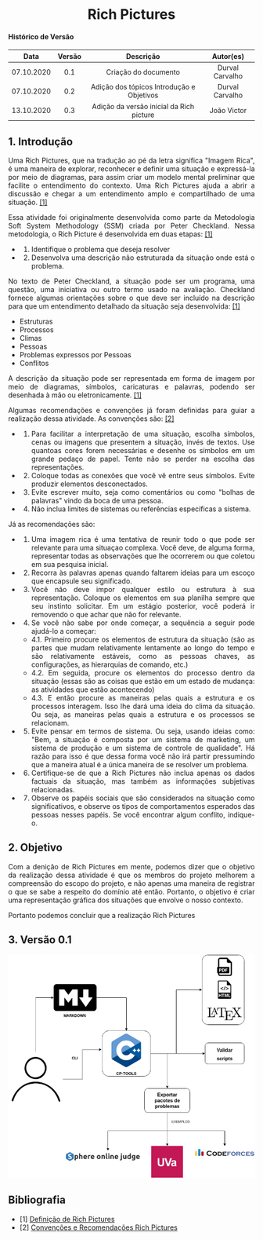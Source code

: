 # <center> Rich Pictures

#### Histórico de Versão
|    Data    | Versão | Descrição            | Autor(es)       |
| :--------: | :----: | :------------------: | :-------------: |
| 07.10.2020 |  0.1   | Criação do documento | Durval Carvalho |
| 07.10.2020 |  0.2   | Adição dos tópicos Introdução e Objetivos | Durval Carvalho |
| 13.10.2020 |  0.3   | Adição da versão inicial da Rich picture | João Victor |

<div align="justify">

## 1. Introdução

Uma Rich Pictures, que na tradução ao pé da letra significa "Imagem Rica", é uma maneira de explorar, reconhecer e definir uma situação e expressá-la por meio de diagramas, para assim criar um modelo mental preliminar que facilite o entendimento do contexto. Uma Rich Pictures ajuda a abrir a discussão e chegar a um entendimento amplo e compartilhado de uma situação. [[1]](https://www.betterevaluation.org/en/evaluation-options/richpictures)

Essa atividade foi originalmente desenvolvida como parte da Metodologia Soft System Methodology (SSM) criada por Peter Checkland. Nessa metodologia, o Rich Picture é desenvolvida em duas etapas: [[1]](https://www.betterevaluation.org/en/evaluation-options/richpictures)
- 1. Identifique o problema que deseja resolver
- 2. Desenvolva uma descrição não estruturada da situação onde está o problema.

No texto de Peter Checkland, a situação pode ser um programa, uma questão, uma iniciativa ou outro termo usado na avaliação. Checkland fornece algumas orientações sobre o que deve ser incluído na descrição para que um entendimento detalhado da situação seja desenvolvida: [[1]](https://www.betterevaluation.org/en/evaluation-options/richpictures)
- Estruturas
- Processos
- Climas
- Pessoas
- Problemas expressos por Pessoas
- Conflitos

A descrição da situação pode ser representada em forma de imagem por meio de diagramas, símbolos, caricaturas e palavras, podendo ser desenhada à mão ou eletronicamente. [[1]](https://www.betterevaluation.org/en/evaluation-options/richpictures)

Algumas recomendações e convenções já foram definidas para guiar a realização dessa atividade. As convenções são: [[2]](http://systems.open.ac.uk/materials/T552/pages/rich/richAppendix.html)
- 1. Para facilitar a interpretação de uma situação, escolha símbolos, cenas ou imagens que presentem a situação, invés de textos. Use quantoas cores forem necessárias e desenhe os símbolos em um grande pedaço de papel. Tente não se perder na escolha das representações.
- 2. Coloque todas as conexões que você vê entre seus símbolos. Evite produzir elementos desconectados.
- 3. Evite escrever muito, seja como comentários ou como "bolhas de palavras" vindo da boca de uma pessoa.
- 4. Não inclua limites de sistemas ou referências específicas a sistema.

Já as recomendações são:
- 1. Uma imagem rica é uma tentativa de reunir todo o que pode ser relevante para uma situaçao complexa. Você deve, de alguma forma, representar todas as observações que lhe ocorrerem ou que coletou em sua pesquisa inicial.
- 2. Recorra às palavras apenas quando faltarem ideias para um escoço que encapsule seu significado.
- 3. Você não deve impor qualquer estilo ou estrutura à sua representação. Coloque os elementos em sua planilha sempre que seu instinto solicitar. Em um estágio posterior, você poderá ir removendo o que achar que não for relevante.
- 4. Se você não sabe por onde começar, a sequência a seguir pode ajudá-lo a começar:
  - 4.1. Primeiro procure os elementos de estrutura da situação (são as partes que mudam relativamente lentamente ao longo do tempo e são relativamente estáveis, como as pessoas chaves, as configurações, as hierarquias de comando, etc.)
  - 4.2. Em seguida, procure os elementos do processo dentro da situação (essas são as coisas que estão em um estado de mudança: as atividades que estão acontecendo)
  - 4.3. E então procure as maneiras pelas quais a estrutura e os processos interagem. Isso lhe dará uma ideia do clima da situação. Ou seja, as maneiras pelas quais a estrutura e os processos se relacionam.
- 5. Evite pensar em termos de sistema. Ou seja, usando ideias como: "Bem, a situação é composta por um sistema de marketing, um sistema de produção e um sistema de controle de qualidade". Há razão para isso é que dessa forma você não irá partir pressumindo que a maneira atual é a única maneira de se resolver um problema.
- 6. Certifique-se de que a Rich Pictures não inclua apenas os dados factuais da situação, mas também as informações subjetivas relacionadas.
- 7. Observe os papéis sociais que são considerados na situação como significativos, e observe os tipos de comportamentos esperados das pessoas nesses papéis. Se você encontrar algum conflito, indique-o.


## 2. Objetivo

Com a denição de Rich Pictures em mente, podemos dizer que o objetivo da realização dessa atividade é que os membros do projeto melhorem a compreensão do escopo do projeto, e não apenas uma maneira de registrar o que se sabe a respeito do domínio até então. Portanto, o objetivo é criar uma representação gráfica dos situações que envolve o nosso contexto.

Portanto podemos concluir que a realização Rich Pictures  

## 3. Versão 0.1

<img src="_media/rich_picture.png">




## Bibliografia

- [1] [Definição de Rich Pictures](https://www.betterevaluation.org/en/evaluation-options/richpictures)
- [2] [Convenções e Recomendações Rich Pictures](http://systems.open.ac.uk/materials/T552/pages/rich/richAppendix.html)

</div>